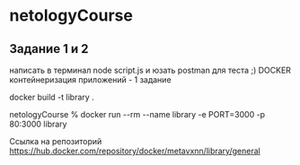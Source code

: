 # netologyCourse

## Задание 1 и 2

написать в терминал node script.js и юзать postman для теста ;)
DOCKER контейнеризация приложений - 1 задание

docker build -t library .   

netologyCourse % docker run --rm --name library -e PORT=3000 -p 80:3000 library

Ссылка на репозиторий https://hub.docker.com/repository/docker/metavxnn/library/general